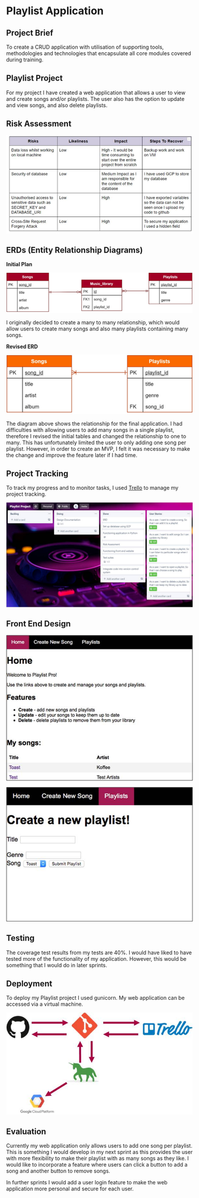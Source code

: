 # Playlist Application

## Project Brief
To create a CRUD application with utilisation of supporting tools, methodologies and technologies that encapsulate all core modules covered during training.

## Playlist Project
For my project I have created a web application that allows a user to view and create songs and/or playlists.
The user also has the option to update and view songs, and also delete playlists.

## Risk Assessment

![](/DocImages/RiskAssessment.jpg)

## ERDs (Entity Relationship Diagrams)

**Initial Plan**

![](/DocImages/ManyToManyERD.jpg)

I originally decided to create a many to many relationship, which would allow users to create many songs and also many playlists containing many songs.

**Revised ERD**

![](/DocImages/OneToManyERD.jpg)

The diagram above shows the relationship for the final application. I had difficulties with allowing users to add many songs in a single playlist, therefore I revised the initial tables and changed the relationship to one to many. This has unfortunately limited the user to only adding one song per playlist. However, in order to create an MVP, I felt it was necessary to make the change and improve the feature later if I had time.


## Project Tracking
To track my progress and to monitor tasks, I used [Trello](https://trello.com/b/4hpZ6MKn/playlist-project) to manage my project tracking. 

![](/DocImages/Trello.jpg)

## Front End Design

![](/DocImages/FrontDesign1.jpg)

![](/DocImages/FrontDesign2.jpg)

## Testing

The coverage test results from my tests are 40%.
I would have liked to have tested more of the functionality of my application. However, this would be something that I would do in later sprints.


## Deployment
To deploy my Playlist project I used gunicorn.
My web application can be accessed via a virtual machine.

![](/DocImages/CIPipeline.jpg)

## Evaluation
Currently my web application only allows users to add one song per playlist. This is something I would develop in my next sprint as this provides the user with more flexibility to make their playlist with as many songs as they like.
I would like to incorporate a feature where users can click a button to add a song and another button to remove songs.

In further sprints I would add a user login feature to make the web application more personal and secure for each user.
